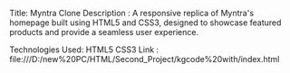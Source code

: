 Title: Myntra Clone
Description :  A responsive replica of Myntra's homepage built using HTML5 and CSS3, designed to showcase featured products and provide a seamless user experience.

Technologies Used:
HTML5
CSS3
Link : file:///D:/new%20PC/HTML/Second_Project/kgcode%20with/index.html
